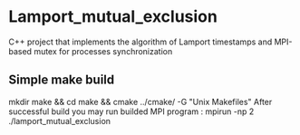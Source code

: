 # Lamport_mutual_exclusion
C++ project that implements the algorithm of Lamport timestamps and MPI-based mutex for processes synchronization

## Simple make build
mkdir make && cd make && cmake ../cmake/ -G "Unix Makefiles"
After successful build you may run builded MPI program : mpirun -np 2 ./lamport_mutual_exclusion  
